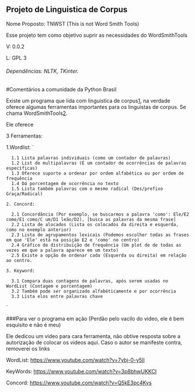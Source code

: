 ## Projeto de Linguistica de Corpus

Nome Proposto: TNWST (This is not Word Smith Tools)

Esse projeto tem como objetivo suprir as necessidades do WordSmithTools

V: 0.0.2

L: GPL 3

###### Dependências: NLTK, TKinter.



#Comentários a comunidade da Python Brasil

Existe um programa que lida com linguistica de corpus[1], na verdade oferece algumas ferramentas importantes para os linguistas de corpus. Se chama WordSmithTools[2]. 

Ele oferece

3 Ferramentas:

  1.Wordlist:
  `
  
      1.1 Lista palavras individuais (como um contador de palavras)
      1.2 List de multipalavras (É um contador de ocorrências de palavras específicas)
      1.3 Oferece suporte a ordenar por ordem alfabética ou por ordem de frequência
      1.4 Dá porcentagem de ocorrência no texto
      1.5 Lista também palavras com o mesmo radical (Des/prefixo Graça/Radical)
`
  2. Concord:
  `
  
      2.1 Concordância (Por exemplo, se buscarmos a palavra 'como': Ele/E2 come/E1 como/C um/D1 leão/D2), [busca as palavras da mesma frase]
      2.2 Lista de alocados (Lista os colocados da direita e esquerda, como no exemplo anterior)
      2.3 Lista de agrupamentos lexicais (Podemos escolher todas as frases em que 'Ele' está na posição E2 e 'como' no centro)
      2.4 Gráfico de distribuição de frequência (Um plot de de todas as vezes em que a palavra aparece em um texto)
      2.5 Existe a opção de ordenar cada (Esquerda ou direita) em relação ao centro.
  `
  3. Keyword:
  `

      3.1 Compara duas contagens de palavras, após serem usadas no WordList (Contagem e porcentagem)
      3.2 Também pode ser organizado alfabéticamente e por ocorrência
      3.3 Lista elos entre palavras chave
  `
  
###Para ver o programa em ação (Perdão pelo vacilo do video, ele é bem esquisito e não é meu)
  
  Ele dedicou um video para cara ferramenta, não obtive resposta sobre a autorização de colocar os videos aqui. Caso o autor se manifeste contra, removerei os links
  
  WordList: https://www.youtube.com/watch?v=7ybj-0-y5lI
  
  
  KeyWords: https://www.youtube.com/watch?v=3p8bhwUKKCI
  
  
  Concord:  https://www.youtube.com/watch?v=Q5kE3pc4Kys

[1]:https://pt.wikipedia.org/wiki/Lingu%C3%ADstica_de_corpus
[2]:http://www.lexically.net/wordsmith/
